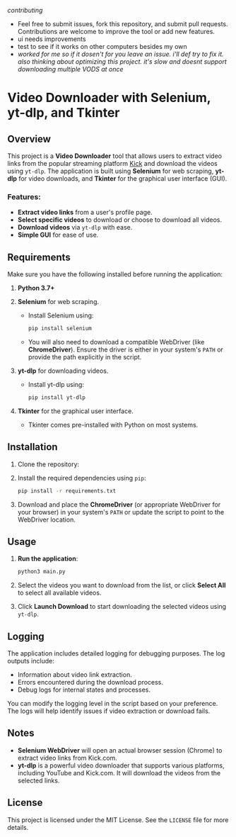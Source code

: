 *contributing*

- Feel free to submit issues, fork this repository, and submit pull requests. Contributions are welcome to improve the tool or add new features.
- ui needs improvements
- test to see if it works on other computers besides my own
- *worked for me so if it dosen't for you leave an issue. i'll def try to fix it. also thinking about optimizing this project. it's slow and doesnt support downloading multiple VODS at once*


# Video Downloader with Selenium, yt-dlp, and Tkinter

## Overview

This project is a **Video Downloader** tool that allows users to extract video links from the popular streaming platform [Kick](https://kick.com/) and download the videos using `yt-dlp`. The application is built using **Selenium** for web scraping, **yt-dlp** for video downloads, and **Tkinter** for the graphical user interface (GUI).

### Features:

- **Extract video links** from a user's profile page.
- **Select specific videos** to download or choose to download all videos.
- **Download videos** via `yt-dlp` with ease.
- **Simple GUI** for ease of use.

## Requirements

Make sure you have the following installed before running the application:

1. **Python 3.7+**
2. **Selenium** for web scraping.
   - Install Selenium using:
     ```bash
     pip install selenium
     ```
   - You will also need to download a compatible WebDriver (like **ChromeDriver**). Ensure the driver is either in your system's `PATH` or provide the path explicitly in the script.

3. **yt-dlp** for downloading videos.
   - Install yt-dlp using:
     ```bash
     pip install yt-dlp
     ```

4. **Tkinter** for the graphical user interface.
   - Tkinter comes pre-installed with Python on most systems.

## Installation

1. Clone the repository:

2. Install the required dependencies using `pip`:

   ```bash
   pip install -r requirements.txt
   ```

3. Download and place the **ChromeDriver** (or appropriate WebDriver for your browser) in your system's `PATH` or update the script to point to the WebDriver location.

## Usage

1. **Run the application**:

   ```bash
   python3 main.py
   ```

3. Select the videos you want to download from the list, or click **Select All** to select all available videos.

4. Click **Launch Download** to start downloading the selected videos using `yt-dlp`.

## Logging

The application includes detailed logging for debugging purposes. The log outputs include:
- Information about video link extraction.
- Errors encountered during the download process.
- Debug logs for internal states and processes.

You can modify the logging level in the script based on your preference. The logs will help identify issues if video extraction or download fails.

## Notes

- **Selenium WebDriver** will open an actual browser session (Chrome) to extract video links from Kick.com.
- **yt-dlp** is a powerful video downloader that supports various platforms, including YouTube and Kick.com. It will download the videos from the selected links.

## License

This project is licensed under the MIT License. See the `LICENSE` file for more details.
